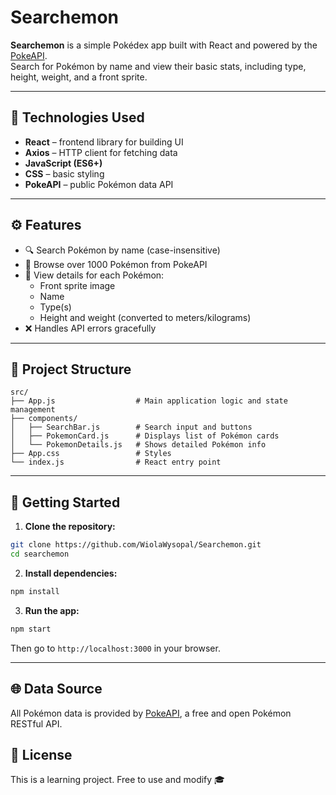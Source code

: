 # Searchemon

**Searchemon** is a simple Pokédex app built with React and powered by the [PokeAPI](https://pokeapi.co/).  
Search for Pokémon by name and view their basic stats, including type, height, weight, and a front sprite.

---

## 🔧 Technologies Used

- **React** – frontend library for building UI
- **Axios** – HTTP client for fetching data
- **JavaScript (ES6+)**
- **CSS** – basic styling
- **PokeAPI** – public Pokémon data API

---

## ⚙️ Features

- 🔍 Search Pokémon by name (case-insensitive)
- 📜 Browse over 1000 Pokémon from PokeAPI
- 🧬 View details for each Pokémon:
  - Front sprite image
  - Name
  - Type(s)
  - Height and weight (converted to meters/kilograms)
- ❌ Handles API errors gracefully

---

## 📁 Project Structure

```
src/
├── App.js                  # Main application logic and state management
├── components/
│   ├── SearchBar.js        # Search input and buttons
│   ├── PokemonCard.js      # Displays list of Pokémon cards
│   └── PokemonDetails.js   # Shows detailed Pokémon info
├── App.css                 # Styles
└── index.js                # React entry point
```

---

## 🚀 Getting Started

1. **Clone the repository:**

```bash
git clone https://github.com/WiolaWysopal/Searchemon.git
cd searchemon
```

2. **Install dependencies:**

```bash
npm install
```

3. **Run the app:**

```bash
npm start
```

Then go to `http://localhost:3000` in your browser.

---

## 🌐 Data Source

All Pokémon data is provided by [PokeAPI](https://pokeapi.co/), a free and open Pokémon RESTful API.

<!-- --- -->

<!-- ## 📸 Screenshots *(optional)* -->

<!-- Add screenshots here if needed -->

## 📄 License

This is a learning project. Free to use and modify 🎓
